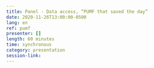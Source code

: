 ```yaml
---
title: Panel - Data access, “PUMF that saved the day”
date: 2020-11-26T13:00:00-0500
lang: en
ref: pumf
presenter: []
length: 60 minutes
time: synchronous
category: presentation
session-link:
---
```

